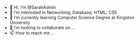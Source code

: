- 👋 Hi, I’m @SarahAdmin
- 👀 I’m interested in Networking; Database; HTML; CSS
- 🌱 I’m currently learning Computer Science Degree at Kingston University 
- 💞️ I’m looking to collaborate on ...
- 📫 How to reach me ...

<!---
SarahAdmin/SarahAdmin is a ✨ special ✨ repository because its `README.md` (this file) appears on your GitHub profile.
You can click the Preview link to take a look at your changes.
--->
